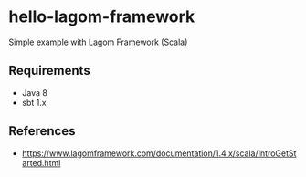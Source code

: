 # hello-lagom-framework

Simple example with Lagom Framework (Scala)

## Requirements

- Java 8
- sbt 1.x

## References

- https://www.lagomframework.com/documentation/1.4.x/scala/IntroGetStarted.html
